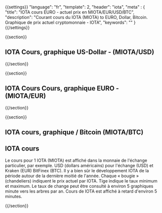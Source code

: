 {{settings}}
  "language": "fr",
  "template": 2,
  "header": "iota",
  "meta" : {
    "title": "IOTA cours EURO - actuel prix en MIOTA/EUR/USD/BTC",
    "description": "Courant cours du IOTA (MIOTA) to EURO, Dollar, Bitcoin. Graphique de prix actuel cryptomonnaie - IOTA",
    "keywords": ""
  }
{{/settings}}



{{section}}


## IOTA Cours, graphique US-Dollar - **(MIOTA/USD)**

<!-- TradingView Widget BEGIN -->
<script type="text/javascript" src="https://d33t3vvu2t2yu5.cloudfront.net/tv.js"></script>
<script type="text/javascript">
new TradingView.widget({
  "width": '100%',
  "height": 400,
  "symbol": "BITFINEX:IOTUSD",
  "interval": "60",
  "timezone": "Etc/UTC",
  "theme": "White",
  "style": "1",
  "locale": "en",
  "toolbar_bg": "#f1f3f6",
  "allow_symbol_change": true,
  "hideideas": true,
  "show_popup_button": true,
  "popup_width": "1000",
  "popup_height": "650"
});
</script>
<!-- TradingView Widget END -->

{{/section}}


{{section}}

## IOTA Cours Cours, graphique EURO - **(MIOTA/EUR)**

<!-- TradingView Widget BEGIN -->
<script type="text/javascript">
baseUrl = "https://widgets.cryptocompare.com/";
var scripts = document.getElementsByTagName("script");
var embedder = scripts[ scripts.length - 1 ];
(function (){
var appName = encodeURIComponent(window.location.hostname);
if(appName==""){appName="local";}
var s = document.createElement("script");
s.type = "text/javascript";
s.async = true;
var theUrl = baseUrl+'serve/v3/coin/chart?fsym=IOT&tsyms=EUR,';
s.src = theUrl + ( theUrl.indexOf("?") >= 0 ? "&" : "?") + "app=" + appName;
embedder.parentNode.appendChild(s);
})();
</script>
<!-- TradingView Widget END -->

{{/section}}

{{section}}


## IOTA cours, graphique / Bitcoin **(MIOTA/BTC)**

<!-- TradingView Widget BEGIN -->
<script type="text/javascript" src="https://d33t3vvu2t2yu5.cloudfront.net/tv.js"></script>
<script type="text/javascript">
new TradingView.widget({
  "width": "100%",
  "height": 400,
  "symbol": "BITFINEX:IOTBTC",
  "interval": "60",
  "timezone": "Etc/UTC",
  "theme": "White",
  "style": "1",
  "locale": "en",
  "toolbar_bg": "#f1f3f6",
  "allow_symbol_change": true,
  "hideideas": true,
  "show_popup_button": true,
  "popup_width": "1000",
  "popup_height": "650",
});

</script>
<!-- TradingView Widget END -->



## IOTA cours

Le cours pour 1 IOTA (MIOTA) est affiché dans la monnaie de l'échange particulier, par exemple. USD (dollars américains) pour l'échange (USD) et Kraken (EUR) BitFinex (BTC). Il y a bien sûr le développement IOTA de la période autour de la dernière moitié de l'année. Chaque « bougie » (chandeliers) indiquent le prix actuel par IOTA. Tige indique le taux minimum et maximum. Le taux de change peut être consulté à environ 5 graphiques minute vers les arbres par an. Cours de IOTA est affiché à retard d'environ 5 minutes.








{{/section}}
